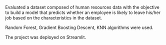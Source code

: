 
Evaluated a dataset composed of human resources data with the objective to build a model that predicts whether an employee is likely to leave his/her job based on the characteristics in the dataset.  

Random Forest, Gradient Boosting Descent, KNN algorithms were used.

The project was deployed on Streamlit.
